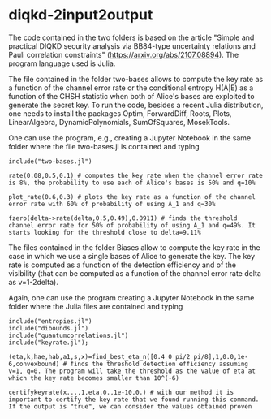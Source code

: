 # diqkd-2input2output

The code contained in the two folders is based on the article "Simple and practical DIQKD security analysis via BB84-type uncertainty relations and Pauli correlation constraints" (https://arxiv.org/abs/2107.08894). The program language used is Julia.

The file contained in the folder two-bases allows to compute the key rate as a function of the channel error rate or the conditional entropy H(A|E) as a function of the CHSH statistic when both of Alice's bases are exploited to generate the secret key. To run the code, besides a recent Julia distribution, one needs to install the packages Optim, ForwardDiff, Roots, Plots, LinearAlgebra, DynamicPolynomials, SumOfSquares, MosekTools.

One can use the program, e.g., creating a Jupyter Notebook in the same folder where the file two-bases.jl is contained and typing

    include("two-bases.jl")
    
    rate(0.08,0.5,0.1) # computes the key rate when the channel error rate is 8%, the probability to use each of Alice's bases is 50% and q=10%
    
    plot_rate(0.6,0.3) # plots the key rate as a function of the channel error rate with 60% of probability of using A_1 and q=30%
    
    fzero(delta->rate(delta,0.5,0.49),0.0911) # finds the threshold channel error rate for 50% of probability of using A_1 and q=49%. It starts looking for the threshold close to delta=9.11%

The files contained in the folder Biases allow to compute the key rate in the case in which we use a single bases of Alice to generate the key. The key rate is computed as a function of the detection efficiency and of the visibility (that can be computed as a function of the channel error rate delta as v=1-2delta).

Again, one can use the program creating a Jupyter Notebook in the same folder where the Julia files are contained and typing

    include("entropies.jl")
    include("dibounds.jl")
    include("quantumcorrelations.jl")
    include("keyrate.jl");
    
    (eta,k,hae,hab,a1,s,x)=find_best_eta_n([0.4 0 pi/2 pi/8],1,0.0,1e-6,convexbound) # finds the threshold detection efficiency assuming v=1, q=0. The program will take the threshold as the value of eta at which the key rate becomes smaller than 10^(-6)
    
    certifykeyrate(x...,1,eta,0.,1e-10,0.) # with our method it is important to certify the key rate that we found running this command. If the output is "true", we can consider the values obtained proven
